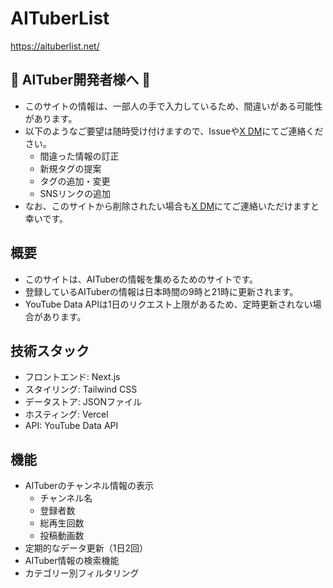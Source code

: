 # AITuberList

https://aituberlist.net/

## 🌟 AITuber開発者様へ 🌟

- このサイトの情報は、一部人の手で入力しているため、間違いがある可能性があります。
- 以下のようなご要望は随時受け付けますので、Issueや[X DM](https://x.com/tegnike)にてご連絡ください。
  - 間違った情報の訂正
  - 新規タグの提案
  - タグの追加・変更
  - SNSリンクの追加
- なお、このサイトから削除されたい場合も[X DM](https://x.com/tegnike)にてご連絡いただけますと幸いです。

## 概要

- このサイトは、AITuberの情報を集めるためのサイトです。
- 登録しているAITuberの情報は日本時間の9時と21時に更新されます。
- YouTube Data APIは1日のリクエスト上限があるため、定時更新されない場合があります。

## 技術スタック

- フロントエンド: Next.js
- スタイリング: Tailwind CSS
- データストア: JSONファイル
- ホスティング: Vercel
- API: YouTube Data API

## 機能

- AITuberのチャンネル情報の表示
  - チャンネル名
  - 登録者数
  - 総再生回数
  - 投稿動画数
- 定期的なデータ更新（1日2回）
- AITuber情報の検索機能
- カテゴリー別フィルタリング
